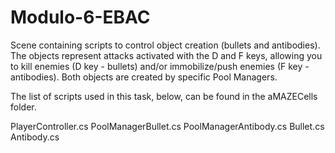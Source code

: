 # Modulo-6-EBAC

Scene containing scripts to control object creation (bullets and antibodies). The objects represent attacks activated with the D and F keys, allowing you to kill enemies (D key - bullets) and/or immobilize/push enemies (F key - antibodies). Both objects are created by specific Pool Managers.

The list of scripts used in this task, below, can be found in the aMAZECells folder.

 PlayerController.cs
 PoolManagerBullet.cs
 PoolManagerAntibody.cs
 Bullet.cs
 Antibody.cs
